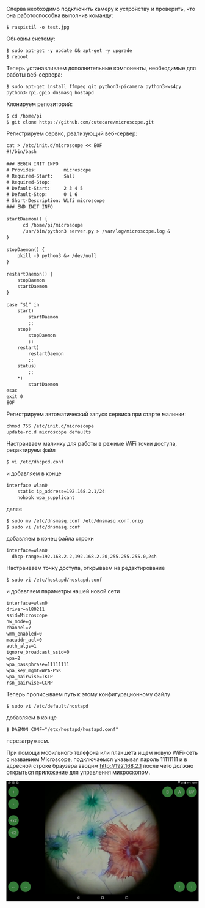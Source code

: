 Сперва необходимо подключить камеру к устройству и проверить, что она работоспособна выполнив команду:

    $ raspistil -o test.jpg
    
Обновим систему:    

    $ sudo apt-get -y update && apt-get -y upgrade
    $ reboot

Теперь устанавливаем дополнительные компоненты, необходимые для работы веб-сервера:    

    $ sudo apt-get install ffmpeg git python3-picamera python3-ws4py python3-rpi.gpio dnsmasq hostapd
 
Клонируем репозиторий:

    $ cd /home/pi
    $ git clone https://github.com/cutecare/microscope.git

Регистрируем сервис, реализующий веб-сервер:

```
cat > /etc/init.d/microscope << EOF
#!/bin/bash
 
### BEGIN INIT INFO
# Provides:          microscope
# Required-Start:    $all
# Required-Stop:     
# Default-Start:     2 3 4 5
# Default-Stop:      0 1 6
# Short-Description: Wifi microscope
### END INIT INFO

startDaemon() {
      cd /home/pi/microscope
      /usr/bin/python3 server.py > /var/log/microscope.log &
}

stopDaemon() {
    pkill -9 python3 &> /dev/null
}

restartDaemon() {
    stopDaemon
    startDaemon
}

case "$1" in
    start)
        startDaemon
        ;;
    stop)
        stopDaemon
        ;;
    restart)
        restartDaemon
        ;;
    status)
        ;;
    *)
        startDaemon
esac
exit 0
EOF
```

Регистрируем автоматический запуск сервиса при старте малинки:

```
chmod 755 /etc/init.d/microscope
update-rc.d microscope defaults
```

Настраиваем малинку для работы в режиме WiFi точки доступа, редактируем файл

    $ vi /etc/dhcpcd.conf

и добавляем в конце

```
interface wlan0
    static ip_address=192.168.2.1/24
    nohook wpa_supplicant
```

далее

    $ sudo mv /etc/dnsmasq.conf /etc/dnsmasq.conf.orig  
    $ sudo vi /etc/dnsmasq.conf
    
добавляем в конец файла строки

```
interface=wlan0      
  dhcp-range=192.168.2.2,192.168.2.20,255.255.255.0,24h
```

Настраиваем точку доступа, открываем на редактирование

    $ sudo vi /etc/hostapd/hostapd.conf

и добавляем параметры нашей новой сети

```
interface=wlan0
driver=nl80211
ssid=Microscope
hw_mode=g
channel=7
wmm_enabled=0
macaddr_acl=0
auth_algs=1
ignore_broadcast_ssid=0
wpa=2
wpa_passphrase=11111111
wpa_key_mgmt=WPA-PSK
wpa_pairwise=TKIP
rsn_pairwise=CCMP
```

Теперь прописываем путь к этому конфигурационному файлу

    $ sudo vi /etc/default/hostapd
    
добавляем в конце

    $ DAEMON_CONF="/etc/hostapd/hostapd.conf"
    
перезагружаем.

При помощи мобильного телефона или планшета ищем новую WiFi-сеть с названием Microscope, подключаемся указывая пароль 11111111 и в адресной строке браузера вводим http://192.168.2.1 после чего должно открыться приложение для управления микроскопом.

<img src="https://github.com/cutecare/microscope/blob/master/assets/IMG-20190126-WA0004.jpg?raw=true">
